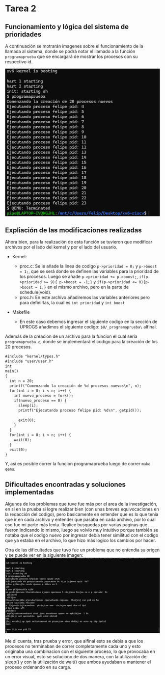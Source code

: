 # Tarea 2

## Funcionamiento y lógica del sistema de prioridades

A continuación se motrarán imagenes sobre el funcionamiento de la llamada al sistema, donde se podrá notar el llamado a la función `programaprueba` que se encargará de mostrar los procesos con su respectivo id.

![Evidencia](Funcionando.png) 


## Expliación de las modificaciones realizadas

Ahora bien, para la realización de esta función se tuvieron que modificar archivos por el lado del kernel y por el lado del usuario.

- Kernel:
	* proc.c: Se le añade la linea de codigo `p->prioridad = 0;` y  `p->boost = 1;`, que se será donde se definen las variables para la prioridad de los procesos. Luego se añade `p->prioridad += p->boost;`, `if(p->prioridad >= 9){ p->boost = -1;}` y `if(p->prioridad <= 0){p->boost = 1;}` en el mismo archivo, pero en la parte de schedule(void). 
	* proc.h: En este archivo añadiremos las variables anteriores pero para definirlas, la cual es `int prioridad` y `int boost` 

- Makefile
	* En este caso debemos ingresar el siguiente codigo en la sección de UPROGS añadimos el siguiente codigo: `$U/_programaprueba\` alfinal.

Además de la creacion de un archivo para la funcion el cual sería `programaprueba.c`, donde se implementará el codigo para la creación de los 20 procesos.

```
#include "kernel/types.h"
#include "user/user.h"
int
main()
{
  int n = 20;
  printf("Comenzando la creación de %d procesos nuevos\n", n);
  for(int i = 0; i < n; i++) {
    int nuevo_proceso = fork();
    if(nuevo_proceso == 0) {
      sleep(i);
      printf("Ejecutando proceso felipe pid: %d\n", getpid());

      exit(0);
    }
  }
  for(int i = 0; i < n; i++) {
    wait(0);
  }
  exit(0);
}
```

Y, así es posible correr la funcion programaprueba luego de correr `make qemu`.


## Dificultades encontradas y soluciones implementadas

Algunos de los problemas que tuve fue más por el area de la investigación, en si en la prueba si logre realizar bien (con unas breves equivocaciones en la redacción del codigo), pero basicamente en entender que es lo que tenía que ir en cada archivo y entender que pasaba en cada archivo, por lo cual eso fue mi parte más lenta. Realice busquedas por varias paginas que fueron indicando lo mismo, luego se volvio muy intuitivo porque también se notaba que el codigo nuevo por ingresar debía tener similitud con el codigo que ya estaba en el archivo, lo que hizo más logico los cambios por hacer.

Otra de las dificultades que tuvo fue un problema que no entendia su origen y se puede ver en la siguiente imagen:
![Evidencia2](Error.png) 

Me di cuenta, tras prueba y error, que alfinal esto se debía a que los procesos no terminaban de correr completamente cada uno y esto originaba una combinacion con el siguiente proceso, lo que provocaba en un error visual, esto se soluciono de dos manera, con la utilización de sleep() y con la utilización de wait() que ambos ayudaban a mantener el proceso ordenando en su carga.
